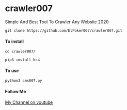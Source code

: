 # crawler007
Simple And Best Tool To Crawler Any Website 2020
<p><code>git clone https://github.com/ElPoker007/crawler007.git</code></p>

<h4>To install</h4>
<p><code>cd crawler007/</code></p>
<p><code>pip3 install bs4</code></p>

<h4>To use</h4>

<p><code>python3 cms007.py</code></p>

<h4>Follow Me</h4>

<a href="https://www.youtube.com/channel/UCkmU73jmY7TFUEYF0OGMQFQ">My Channel on youtube</a>
